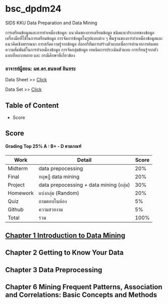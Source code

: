 # bsc_dpdm24
SIDS KKU Data Preparation and Data Mining

การเตรียมข้อมูลและการทำเหมืองข้อมูล: แนวคิดของการเตรียมข้อมูล ชนิดและประเภทของข้อมูล เครื่องมือที่ใช้ในการเตรียมข้อมูล การจัดการข้อมูลในรูปแบบต่าง ๆ พื้นฐานของการทำเหมืองข้อมูลและแนวคิดเชิงพรรณนา การสกัดความรู้จากข้อมูล อัลกอริทึมการสร้างตัวแบบเพื่อการทำนายการค้นพบความสัมพันธ์ในการทำเหมืองข้อมูล การจัดกลุ่มข้อมูล เทคนิคการประเมินตัวแบบ การเรียนรู้จากตัวแบบที่หลากหลาย และ กรณีศึกษาที่เกี่ยวข้อง

### อาจารย์ผู้สอน: ผศ.ดร.ธนพงศ์ อินทระ
Data Sheet >> [Click](https://drive.google.com/drive/folders/1N2rPW5cc8A_tj9f3FdCyPBujePaiBZzx?usp=sharing)

Data Set >> [Click](https://drive.google.com/drive/folders/15KgqkzRScB-aoMFE0ad-R54sgFC-z7xp?usp=sharing)
## Table of Content
* Score



## Score
#### Grading Top 25% A : B+ - D ตามเกณฑ์
|Work       |Detail                                 | Score    |
|---------- |---------------------------------------|----------|
|Midterm    |	data prepocessing                     |20%       |
|Final      | ทฤษฎี data mining                     |20%       |
|Project    | data prepocessing + data mining (กลุ่ม) |30%       |
|Homework   | แบ่งกลุ่ม (Random)                       |20%       |
|Quiz       | ถามตอบในห้อง                           |5%        |
|Github     | ความสวยงาม                             |5%       |
|Total      | รวม                                    |100%     |

## [Chapter 1 Introduction to Data Mining]()

## Chapter 2 Getting to Know Your Data

## Chapter 3 Data Preprocessing 

## Chapter 6 Mining Frequent Patterns, Association and Correlations: Basic Concepts and Methods
